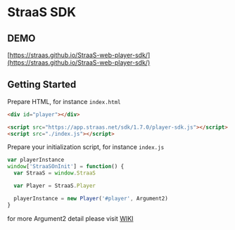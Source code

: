 StraaS SDK
===

## DEMO

[https://straas.github.io/StraaS-web-player-sdk/](https://straas.github.io/StraaS-web-player-sdk/)

## Getting Started

Prepare HTML, for instance `index.html`

```html
<div id="player"></div>

<script src="https://app.straas.net/sdk/1.7.0/player-sdk.js"></script>
<script src="./index.js"></script>
```

Prepare your initialization script, for instance `index.js`

```js
var playerInstance
window['StraaSOnInit'] = function() {
  var StraaS = window.StraaS

  var Player = StraaS.Player

  playerInstance = new Player('#player', Argument2)
}
```

for more Argument2 detail please visit [WIKI](https://github.com/StraaS/StraaS-web-player-sdk/wiki)
